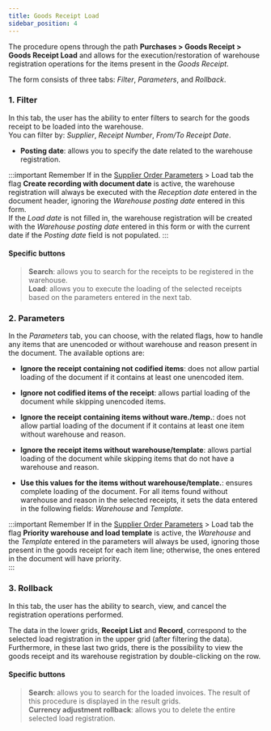 ```yaml
---
title: Goods Receipt Load
sidebar_position: 4
---
```


The procedure opens through the path **Purchases > Goods Receipt > Goods Receipt Load** and allows for the execution/restoration of warehouse registration operations for the items present in the *Goods Receipt*.

The form consists of three tabs: *Filter*, *Parameters*, and *Rollback*.     

### 1. Filter

In this tab, the user has the ability to enter filters to search for the goods receipt to be loaded into the warehouse.   
You can filter by: *Supplier*, *Receipt Number*, *From/To Receipt Date*.

- **Posting date**: allows you to specify the date related to the warehouse registration.

:::important Remember
If in the [Supplier Order Parameters](/docs/configurations/parameters/purchase/purchase-orders-parameters#carico) > Load tab the flag **Create recording with document date** is active, the warehouse registration will always be executed with the *Reception date* entered in the document header, ignoring the *Warehouse posting date* entered in this form.    
If the *Load date* is not filled in, the warehouse registration will be created with the *Warehouse posting date* entered in this form or with the current date if the *Posting date* field is not populated.
:::

#### Specific buttons  
> **Search**: allows you to search for the receipts to be registered in the warehouse.  
> **Load**: allows you to execute the loading of the selected receipts based on the parameters entered in the next tab.


### 2. Parameters

In the *Parameters* tab, you can choose, with the related flags, how to handle any items that are unencoded or without warehouse and reason present in the document. The available options are:  

- **Ignore the receipt containing not codified items**: does not allow partial loading of the document if it contains at least one unencoded item.       
- **Ignore not codified items of the receipt**: allows partial loading of the document while skipping unencoded items.  

- **Ignore the receipt containing items without ware./temp.**: does not allow partial loading of the document if it contains at least one item without warehouse and reason.      
- **Ignore the receipt items without warehouse/template**: allows partial loading of the document while skipping items that do not have a warehouse and reason.     
- **Use this values for the items without warehouse/template.**: ensures complete loading of the document. For all items found without warehouse and reason in the selected receipts, it sets the data entered in the following fields: *Warehouse* and *Template*.

:::important Remember
If in the [Supplier Order Parameters](/docs/configurations/parameters/purchase/purchase-orders-parameters) > Load tab the flag **Priority warehouse and load template** is active, the *Warehouse* and the *Template* entered in the parameters will always be used, ignoring those present in the goods receipt for each item line; otherwise, the ones entered in the document will have priority.  
:::

### 3. Rollback

In this tab, the user has the ability to search, view, and cancel the registration operations performed.

The data in the lower grids, **Receipt List** and **Record**, correspond to the selected load registration in the upper grid (after filtering the data). Furthermore, in these last two grids, there is the possibility to view the goods receipt and its warehouse registration by double-clicking on the row.

#### Specific buttons  
> **Search**: allows you to search for the loaded invoices. The result of this procedure is displayed in the result grids.  
> **Currency adjustment rollback**: allows you to delete the entire selected load registration.